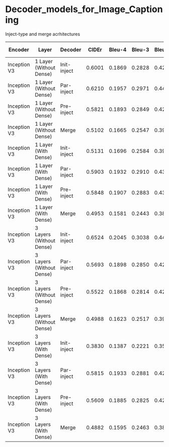 # Decoder_models_for_Image_Captioning
Inject-type and merge acrhitectures


Encoder  | Layer | Decoder | CIDEr  | Bleu-4 | Bleu-3 | Bleu-2 | Bleu-1 | ROUGE-L | METEOR | SPICE |
------- | ------- | ------- | ------- | ------- | ------- | ------- | ------- | ------- | ------- | ------- |    
Inception V3 | 1 Layer (Without Dense) | Init-inject | 0.6001 | 0.1869 | 0.2828 | 0.4273 | 0.6232 | 0.4545 | 0.1993 | 0.1280 |
Inception V3 | 1 Layer (Without Dense) | Par-inject | 0.6210  |0.1957  | 0.2971 | 0.4430  | 0.6336  | 0.4621 | 0.2008 | 0.1295 |
Inception V3 | 1 Layer (Without Dense) | Pre-inject | 0.5821 | 0.1893 | 0.2849 | 0.4273 | 0.6235 | 0.4549 | 0.1961 | 0.1240 |
Inception V3 | 1 Layer (Without Dense) | Merge | 0.5102 | 0.1665 | 0.2547 | 0.3930 | 0.5923 | 0.4279 | 0.1842 | 0.1170 |
Inception V3 | 1 Layer (With Dense) | Init-inject | 0.5131 | 0.1696 | 0.2584 | 0.3950 | 0.5934 | 0.4316 | 0.1868 | 0.1140 |
Inception V3 | 1 Layer (With Dense) | Par-inject | 0.5903 | 0.1932 | 0.2910 | 0.4348 | 0.6304 | 0.4553 | 0.1961 | 0.1251 |
Inception V3 | 1 Layer (With Dense) | Pre-inject |0.5848 | 0.1907 | 0.2883 | 0.4331 | 0.6325 | 0.4540 | 0.1948 | 0.1232 |
Inception V3 | 1 Layer (With Dense) | Merge | 0.4953 | 0.1581 | 0.2443 | 0.3823 | 0.5857 | 0.4226 | 0.1809 | 0.1077 |
Inception V3 | 3 Layers (Without Dense) | Init-inject | 0.6524 | 0.2045 | 0.3038 | 0.4476 | 0.6379 | 0.4640 | 0.2067 | 0.1349 |
Inception V3 | 3 Layers (Without Dense) | Par-inject | 0.5693 | 0.1898 | 0.2850 | 0.4247 | 0.6200 | 0.4517 | 0.1938 | 0.1221 |
Inception V3 | 3 Layers (Without Dense) | Pre-inject | 0.5522 | 0.1868 | 0.2814 | 0.4213 | 0.6169 | 0.4496 | 0.1908 | 0.1193 |
Inception V3 | 3 Layers (Without Dense) | Merge | 0.4988 | 0.1623 | 0.2517 | 0.3904 | 0.5898 | 0.4261 | 0.1833 | 0.1164 |
Inception V3 | 3 Layers (With Dense) | Init-inject | 0.3830 | 0.1387 | 0.2221 | 0.3592 | 0.5618 | 0.4090 | 0.1637 | 0.0910 |
Inception V3 | 3 Layers (With Dense) | Par-inject | 0.5815 | 0.1933 | 0.2881 | 0.4290 | 0.6240 | 0.4538 | 0.1945 | 0.1218 |
Inception V3 | 3 Layers (With Dense) | Pre-inject | 0.5609 | 0.1885 | 0.2825 | 0.4222 | 0.6177 | 0.4511 | 0.1910 | 0.1188 |
Inception V3 | 3 Layers (With Dense) | Merge | 0.4882 | 0.1595 | 0.2463 | 0.3847 | 0.5903 | 0.4236 | 0.1802 | 0.1077 |

